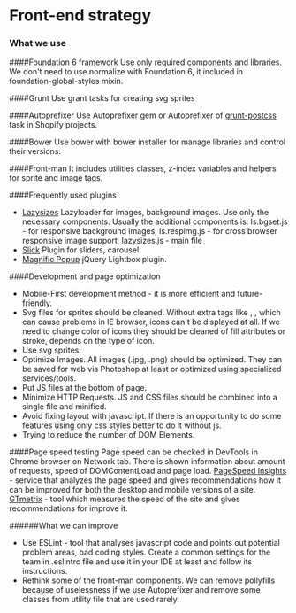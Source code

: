 # Front-end strategy

### What we use
####Foundation 6 framework
Use only required components and libraries. We don't need to use normalize with Foundation 6, it included in foundation-global-styles mixin.

####Grunt
Use grant tasks for creating svg sprites

####Autoprefixer
Use Autoprefixer gem or Autoprefixer of [grunt-postcss](https://github.com/nDmitry/grunt-postcss) task in Shopify projects.

####Bower
Use bower with bower installer for manage libraries and control their versions.

####Front-man
It includes utilities classes, z-index variables and helpers for sprite and image tags.

####Frequently used plugins
* [Lazysizes](https://github.com/aFarkas/lazysizes) Lazyloader for images, background images. Use only the necessary components. Usually the additional components is:
  ls.bgset.js - for responsive background images, 
  ls.respimg.js - for cross browser responsive image support,
  lazysizes.js - main file
* [Slick](https://github.com/kenwheeler/slick) Plugin for sliders, carousel
* [Magnific Popup](https://github.com/dimsemenov/Magnific-Popup) jQuery Lightbox plugin.

####Development and page optimization
* Mobile-First development method - it is more efficient and future-friendly.
* Svg files for sprites should be cleaned. Without extra tags like <clipPath>, <defs>, which can cause problems in IE browser, icons can't be displayed at all. If we need to change color of icons they should be cleaned of fill attributes or stroke,  depends on the type of icon.
* Use svg sprites.
* Optimize Images. All images (.jpg, .png) should be optimized. They can be saved for web via Photoshop at least or optimized using specialized services/tools.
* Put JS files at the bottom of page. 
* Minimize HTTP Requests. JS and CSS files should be combined into a single file and minified.
* Avoid fixing layout with javascript. If there is an opportunity to do some features using only css styles better to do it without js.
* Trying to reduce the number of DOM Elements.

####Page speed testing
Page speed can be checked in DevTools in Chrome browser on Network tab. There is shown information about amount of requests, speed of DOMContentLoad and page load.
[PageSpeed Insights](https://developers.google.com/speed/pagespeed/insights/) - service that analyzes the page speed and gives recommendations how it can be improved for both the desktop and mobile versions of a site. 
[GTmetrix](https://gtmetrix.com/) - tool which measures the speed of the site and gives recommendations for improve it.

######What we can improve
* Use ESLint - tool that analyses javascript code and points out potential problem areas, bad coding styles. Create a common settings for the team in .eslintrc file and use it in your IDE at least and follow its instructions. 
* Rethink some of the front-man components. We can remove pollyfills because of uselessness if we use Autoprefixer and remove some classes from utility file that are used rarely.

